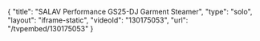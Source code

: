 {
    "title": "SALAV Performance GS25-DJ Garment Steamer",
    "type": "solo",
    "layout": "iframe-static",
    "videoId": "130175053",
    "url": "\/tvpembed\/130175053"
}